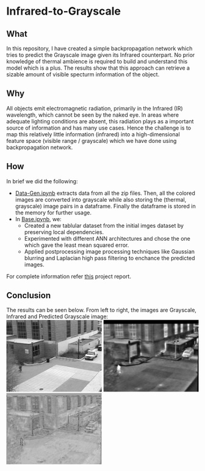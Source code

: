 # Infrared-to-Grayscale

## What

In this repository, I have created a simple backpropagation network which tries to predict the Grayscale image given its Infrared counterpart.
No prior knowledge of thermal ambience is required to build and understand this model which is a plus.
The results show that this approach can retrieve a sizable amount of visible specturm information of the object.

## Why

All objects emit electromagnetic radiation, primarily in the Infrared (IR) wavelength, which cannot be seen by the naked eye. In areas where adequate lighting 
conditions are absent, this radiation plays as a important source of information and has many use cases. Hence the challenge is to map this relatively
little information (infrared) into a high-dimensional feature space (visible range / grayscale) which we have done using backpropagation network.

## How

In brief we did the following:
- [Data-Gen.ipynb](Data-Gen.ipynb) extracts data from all the zip files. Then, all the colored images are converted into 
grayscale while also storing the (thermal, grayscale) image pairs in a dataframe. Finally the dataframe is stored in the memory for further usage.
- In [Base.ipynb](Base.ipynb), we:
  - Created a new tablular dataset from the initial imges dataset by preserving local dependencies.
  - Experimented with different ANN architectures and chose the one which gave the least mean squared error.
  - Applied postprocessing image processing techniques like Gaussian blurring and Laplacian high pass filtering to enchance the predicted images.    


For complete information refer [this](Report.pdf) project report.

## Conclusion

The results can be seen below. From left to right, the images are Grayscale, Infrared and Predicted Grayscale image:   
<img src='Images/Gray.png' width=250>
<img src='Images/Thermal.png' width=250>
<img src='Images/Recon.png' width=250>

